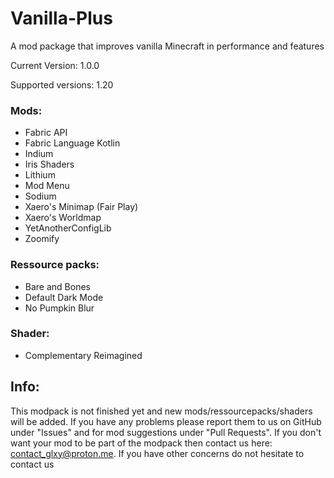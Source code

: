 # Vanilla-Plus
A mod package that improves vanilla Minecraft in performance and features

Current Version: 1.0.0

Supported versions: 1.20 

### Mods:

- Fabric API
- Fabric Language Kotlin
- Indium
- Iris Shaders
- Lithium
- Mod Menu
- Sodium
- Xaero's Minimap (Fair Play)
- Xaero's Worldmap
- YetAnotherConfigLib
- Zoomify
  
### Ressource packs:

- Bare and Bones
- Default Dark Mode
- No Pumpkin Blur

### Shader:
- Complementary Reimagined

## Info:
This modpack is not finished yet and new mods/ressourcepacks/shaders will be added. If you have any problems please report them to us on GitHub under "Issues" and for mod suggestions under "Pull Requests". If you don't want your mod to be part of the modpack then contact us here: contact_glxy@proton.me. If you have other concerns do not hesitate to contact us
